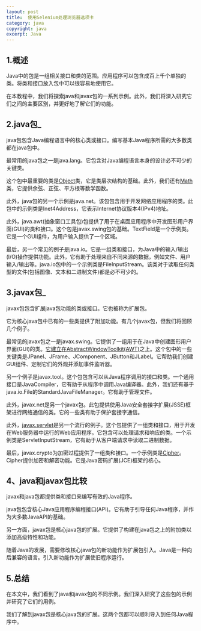 ```yaml
---
layout: post
title:  使用Selenium处理浏览器选项卡
category: java
copyright: java
excerpt: Java
---
```


## 1.概述

Java中的包是一组相关接口和类的范围。应用程序可以包含成百上千个单独的类。将类和接口放入包中可以很容易地使用它。

在本教程中，我们将探索java和javax包的一系列示例。此外，我们将深入研究它们之间的主要区别，并更好地了解它们的功能。

## 2.java包_

java包包含Java编程语言中的核心类或接口。编写基本Java程序所需的大多数类都在java包中。

最常用的java包之一是java.lang。它包含对Java编程语言本身的设计必不可少的关键类。

这个包中最重要的类是[Object](https://www.baeldung.com/java-classes-objects)类，它是类层次结构的基础。此外，我们还有[Math](https://www.baeldung.com/java-lang-math)类，它提供余弦、正弦、平方根等数学函数。

此外，java包的另一个示例是java.net。该包包含用于开发网络应用程序的类。此包中的示例类是Inet4Address，它表示Internet协议版本4(IPv4)地址。

此外，java.awt(抽象窗口工具包)包提供了用于在桌面应用程序中开发图形用户界面(GUI)的类和接口。这个包是javax.swing包的基础。TextField是一个示例类。它是一个GUI组件，为用户输入提供了一个区域。

最后，另一个常见的例子是java.io。它是一组类和接口，为Java中的输入/输出(I/O)操作提供功能。此外，它有助于处理来自不同来源的数据，例如文件、用户输入/输出等。java.io包中的一个示例类是FileInputStream。该类对于读取任何类型的文件(包括图像、文本和二进制文件)都是必不可少的。

## 3.javax包_

javax包包含扩展java包功能的类或接口。它也被称为扩展包。

它为核心java包中已有的一些类提供了附加功能。有几个javax包，但我们将回顾几个例子。

最常见的javax包之一是javax.swing。它提供了一组用于在Java中创建图形用户界面(GUI)的类。[它建立在AbstractWindowToolkit(AWT)](https://www.baeldung.com/java-images#:~:text=AWTisabuilt-in,itisshippedwithJava.)之上。这个包中的一些关键类是JPanel、JFrame、JComponent、JButton和JLabel。它帮助我们创建GUI组件、定制它们的外观并添加事件监听器。

另一个例子是javax.tool。这个包包含可以从Java程序调用的接口和类。一个通用接口是JavaCompiler，它有助于从程序中调用Java编译器。此外，我们还有基于java.io.File的StandardJavaFileManager。它有助于管理文件。

此外，javax.net是另一个javax包。此包提供使用Java安全套接字扩展(JSSE)框架进行网络通信的类。它的一些类有助于保护套接字通信。

此外，[javax.servlet](https://www.baeldung.com/intro-to-servlets)是另一个流行的例子。这个包提供了一组类和接口，用于开发在Web服务器中运行的Web应用程序。它包含可以处理请求和响应的类。一个示例类是ServletInputStream，它有助于从客户端请求中读取二进制数据。

最后，javax.crypto为加密过程提供了一组类和接口。一个示例类是[Cipher](https://www.baeldung.com/java-cipher-class)。Cipher提供加密和解密功能。它是Java密码扩展(JCE)框架的核心。

## 4、java和javax包比较

javax和java包都提供类和接口来编写有效的Java程序。

java包包含核心Java应用程序编程接口(API)。它有助于引导任何Java程序，并作为大多数JavaAPI的基础。

另一方面，javax包是核心java包的扩展。它提供了构建在java包之上的附加类以添加高级特性和功能。

随着Java的发展，需要修改核心java包的新功能作为扩展包引入。Java是一种向后兼容的语言。引入新功能作为扩展使旧程序运行。

## 5.总结

在本文中，我们看到了java和javax包的不同示例。我们深入研究了这些包的示例并研究了它们的用例。

我们了解到javax包是核心java包的扩展。这两个包都可以顺利导入到任何Java程序中。
